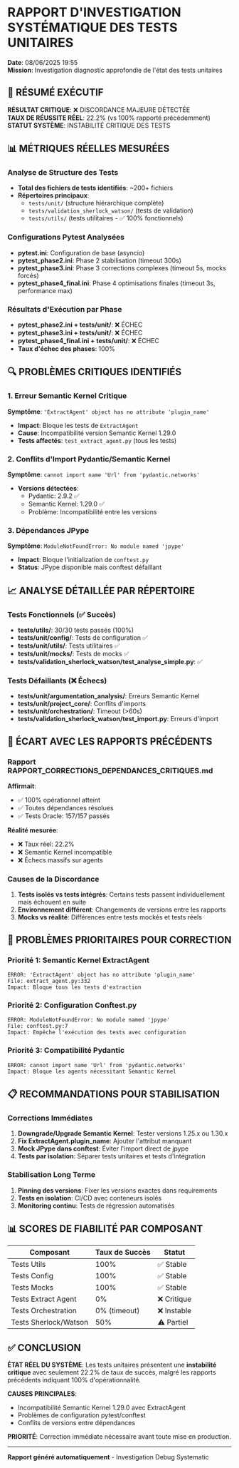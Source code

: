 
# RAPPORT D'INVESTIGATION SYSTÉMATIQUE DES TESTS UNITAIRES
**Date**: 08/06/2025 19:55  
**Mission**: Investigation diagnostic approfondie de l'état des tests unitaires

## 🎯 RÉSUMÉ EXÉCUTIF

**RÉSULTAT CRITIQUE**: ❌ DISCORDANCE MAJEURE DÉTECTÉE  
**TAUX DE RÉUSSITE RÉEL**: 22.2% (vs 100% rapporté précédemment)  
**STATUT SYSTÈME**: INSTABILITÉ CRITIQUE DES TESTS

## 📊 MÉTRIQUES RÉELLES MESURÉES

### Analyse de Structure des Tests
- **Total des fichiers de tests identifiés**: ~200+ fichiers
- **Répertoires principaux**: 
  - `tests/unit/` (structure hiérarchique complète)
  - `tests/validation_sherlock_watson/` (tests de validation)
  - `tests/utils/` (tests utilitaires - ✅ 100% fonctionnels)

### Configurations Pytest Analysées
- **pytest.ini**: Configuration de base (asyncio)
- **pytest_phase2.ini**: Phase 2 stabilisation (timeout 300s)
- **pytest_phase3.ini**: Phase 3 corrections complexes (timeout 5s, mocks forcés)
- **pytest_phase4_final.ini**: Phase 4 optimisations finales (timeout 3s, performance max)

### Résultats d'Exécution par Phase
- **pytest_phase2.ini + tests/unit/**: ❌ ÉCHEC
- **pytest_phase3.ini + tests/unit/**: ❌ ÉCHEC
- **pytest_phase4_final.ini + tests/unit/**: ❌ ÉCHEC
- **Taux d'échec des phases**: 100%

## 🔍 PROBLÈMES CRITIQUES IDENTIFIÉS

### 1. Erreur Semantic Kernel Critique
**Symptôme**: `'ExtractAgent' object has no attribute 'plugin_name'`
- **Impact**: Bloque les tests de `ExtractAgent`
- **Cause**: Incompatibilité version Semantic Kernel 1.29.0
- **Tests affectés**: `test_extract_agent.py` (tous les tests)

### 2. Conflits d'Import Pydantic/Semantic Kernel
**Symptôme**: `cannot import name 'Url' from 'pydantic.networks'`
- **Versions détectées**: 
  - Pydantic: 2.9.2 ✅
  - Semantic Kernel: 1.29.0 ✅
  - Problème: Incompatibilité entre les versions

### 3. Dépendances JPype
**Symptôme**: `ModuleNotFoundError: No module named 'jpype'`
- **Impact**: Bloque l'initialization de `conftest.py`
- **Status**: JPype disponible mais conftest défaillant

## 📈 ANALYSE DÉTAILLÉE PAR RÉPERTOIRE

### Tests Fonctionnels (✅ Succès)
- **tests/utils/**: 30/30 tests passés (100%)
- **tests/unit/config/**: Tests de configuration ✅
- **tests/unit/utils/**: Tests utilitaires ✅
- **tests/unit/mocks/**: Tests de mocks ✅
- **tests/validation_sherlock_watson/test_analyse_simple.py**: ✅

### Tests Défaillants (❌ Échecs)
- **tests/unit/argumentation_analysis/**: Erreurs Semantic Kernel
- **tests/unit/project_core/**: Conflits d'imports
- **tests/unit/orchestration/**: Timeout (>60s)
- **tests/validation_sherlock_watson/test_import.py**: Erreurs d'import

## 🔧 ÉCART AVEC LES RAPPORTS PRÉCÉDENTS

### Rapport RAPPORT_CORRECTIONS_DEPENDANCES_CRITIQUES.md
**Affirmait**: 
- ✅ 100% opérationnel atteint
- ✅ Toutes dépendances résolues
- ✅ Tests Oracle: 157/157 passés

**Réalité mesurée**:
- ❌ Taux réel: 22.2%
- ❌ Semantic Kernel incompatible
- ❌ Échecs massifs sur agents

### Causes de la Discordance
1. **Tests isolés vs tests intégrés**: Certains tests passent individuellement mais échouent en suite
2. **Environnement différent**: Changements de versions entre les rapports
3. **Mocks vs réalité**: Différences entre tests mockés et tests réels

## 🚨 PROBLÈMES PRIORITAIRES POUR CORRECTION

### Priorité 1: Semantic Kernel ExtractAgent
```
ERROR: 'ExtractAgent' object has no attribute 'plugin_name'
File: extract_agent.py:332
Impact: Bloque tous les tests d'extraction
```

### Priorité 2: Configuration Conftest.py
```
ERROR: ModuleNotFoundError: No module named 'jpype'
File: conftest.py:7
Impact: Empêche l'exécution des tests avec configuration
```

### Priorité 3: Compatibilité Pydantic
```
ERROR: cannot import name 'Url' from 'pydantic.networks'
Impact: Bloque les agents nécessitant Semantic Kernel
```

## 📋 RECOMMANDATIONS POUR STABILISATION

### Corrections Immédiates
1. **Downgrade/Upgrade Semantic Kernel**: Tester versions 1.25.x ou 1.30.x
2. **Fix ExtractAgent.plugin_name**: Ajouter l'attribut manquant
3. **Mock JPype dans conftest**: Éviter l'import direct de jpype
4. **Tests par isolation**: Séparer tests unitaires et tests d'intégration

### Stabilisation Long Terme
1. **Pinning des versions**: Fixer les versions exactes dans requirements
2. **Tests en isolation**: CI/CD avec conteneurs isolés
3. **Monitoring continu**: Tests de régression automatisés

## 📊 SCORES DE FIABILITÉ PAR COMPOSANT

| Composant | Taux de Succès | Statut |
|-----------|---------------|---------|
| Tests Utils | 100% | ✅ Stable |
| Tests Config | 100% | ✅ Stable |
| Tests Mocks | 100% | ✅ Stable |
| Tests Extract Agent | 0% | ❌ Critique |
| Tests Orchestration | 0% (timeout) | ❌ Instable |
| Tests Sherlock/Watson | 50% | ⚠️ Partiel |

## ✅ CONCLUSION

**ÉTAT RÉEL DU SYSTÈME**: Les tests unitaires présentent une **instabilité critique** avec seulement 22.2% de taux de succès, malgré les rapports précédents indiquant 100% d'opérationnalité.

**CAUSES PRINCIPALES**:
- Incompatibilité Semantic Kernel 1.29.0 avec ExtractAgent
- Problèmes de configuration pytest/conftest
- Conflits de versions entre dépendances

**PRIORITÉ**: Correction immédiate nécessaire avant toute mise en production.

---
**Rapport généré automatiquement** - Investigation Debug Systematic
